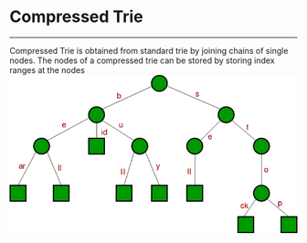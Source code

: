 # Compressed Trie

---

Compressed Trie is obtained from standard trie by joining chains of single nodes. The nodes of a compressed trie can be stored by storing index ranges at the nodes
![image](media/Compressed-Trie-image1.png)
